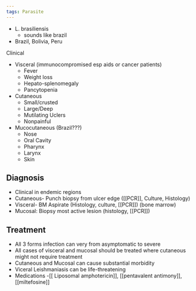 ```yaml
---
tags: Parasite
---
```

- L. brasiliensis
	- sounds like brazil
- Brazil, Bolivia, Peru

Clinical
- Visceral (immunocompromised esp aids or cancer patients)
	- Fever
	- Weight loss
	- Hepato-splenomegaly
	- Pancytopenia
- Cutaneous
	- Small/crusted
	- Large/Deep
	- Mutilating Uclers 
	- Nonpainful
- Mucocutaneous (Brazil???)
	- Nose
	- Oral Cavity
	- Pharynx
	- Larynx
	- Skin

## Diagnosis 
- Clinical in endemic regions
- Cutaneous- Punch biopsy from ulcer edge ([[PCR]], Culture, Histology)
- Visceral- BM Aspirate (Histology, culture, [[PCR]]) (bone marrow)
- Mucosal: Biopsy most active lesion (histology, [[PCR]])

## Treatment 
- All 3 forms infection can very from asymptomatic to severe
- All cases of visceral and mucosal should be treated where cutaneous might not require treatment
- Cutaneous and Mucosal can cause substantial morbidity
- Viceral Leishmaniasis can be life-threatening
- Medications
	-[[ Liposomal amphotericin]],  [[pentavalent antimony]], [[miltefosine]]
